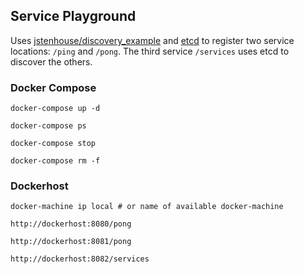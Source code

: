 ## Service Playground

Uses [jstenhouse/discovery_example](https://github.com/jstenhouse/discovery_example) and [etcd](https://github.com/coreos/etcd) to register two service locations: `/ping` and `/pong`. The third service `/services` uses etcd to discover the others.

### Docker Compose

```
docker-compose up -d

docker-compose ps

docker-compose stop

docker-compose rm -f
```

### Dockerhost

```
docker-machine ip local # or name of available docker-machine 
```

```
http://dockerhost:8080/pong
```

```
http://dockerhost:8081/pong
```

```
http://dockerhost:8082/services
```
